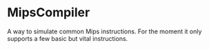 # MipsCompiler
A way to simulate common Mips instructions. For the moment it only supports a few basic but vital instructions.
